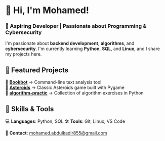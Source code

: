 # 👋 Hi, I'm Mohamed!  
### 🚀 Aspiring Developer | Passionate about Programming & Cybersecurity  

I'm passionate about **backend development**, **algorithms**, and **cybersecurity**. I'm currently learning **Python**, **SQL**, and **Linux**, and I share my projects here.  

## 📌 Featured Projects  
🔹 **[Bookbot](https://github.com/MohamedKadir252/bookbot)** → Command-line text analysis tool  
🔹 **[Asteroids](https://github.com/MohamedKadir252/asteroids)** → Classic Asteroids game built with Pygame  
🔹 **[algorithm-practic](https://github.com/MohamedKadir252/algorithm-practic)** → Collection of algorithm exercises in Python  

## 🔧 Skills & Tools  
💻 **Languages**: Python, SQL 
🛠️ **Tools**: Git, Linux, VS Code  

📩 **Contact**: mohamed.abdulkadir855@gmail.com  
